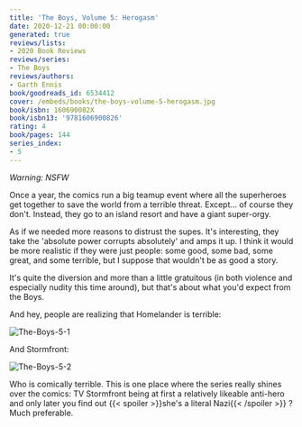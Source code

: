 ```yaml
---
title: 'The Boys, Volume 5: Herogasm'
date: 2020-12-21 00:00:00
generated: true
reviews/lists:
- 2020 Book Reviews
reviews/series:
- The Boys
reviews/authors:
- Garth Ennis
book/goodreads_id: 6534412
cover: /embeds/books/the-boys-volume-5-herogasm.jpg
book/isbn: 160690082X
book/isbn13: '9781606900826'
rating: 4
book/pages: 144
series_index:
- 5
---
```

*Warning: NSFW*   

Once a year, the comics run a big teamup event where all the superheroes get together to save the world from a terrible threat. Except... of course they don't. Instead, they go to an island resort and have a giant super-orgy.  

<!--more-->

As if we needed more reasons to distrust the supes. It's interesting, they take the 'absolute power corrupts absolutely' and amps it up. I think it would be more realistic if they were just people: some good, some bad, some great, and some terrible, but I suppose that wouldn't be as good a story.  

It's quite the diversion and more than a little gratuitous (in both violence and especially nudity this time around), but that's about what you'd expect from the Boys.  

And hey, people are realizing that Homelander is terrible:  

![The-Boys-5-1](/embeds/books/attachments/the-boys-5-1.jpg)  

And Stormfront:  

![The-Boys-5-2](/embeds/books/attachments/the-boys-5-2.jpg)  

Who is comically terrible. This is one place where the series really shines over the comics: TV Stormfront being at first a relatively likeable anti-hero and only later you find out  {{< spoiler >}}she's a literal Nazi{{< /spoiler >}}  ? Much preferable.